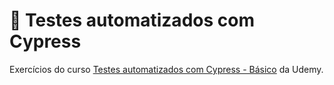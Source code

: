 # 🤖 Testes automatizados com Cypress

Exercícios do curso [Testes automatizados com Cypress - Básico](https://www.udemy.com/course/testes-automatizados-com-cypress-basico/?referralCode=5E367E0C332F3B967B6C) da Udemy.

